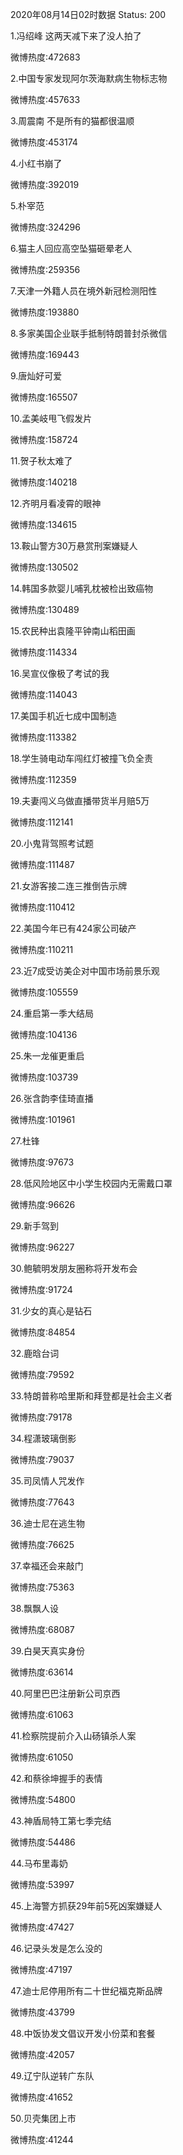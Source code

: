 2020年08月14日02时数据
Status: 200

1.冯绍峰 这两天减下来了没人拍了

微博热度:472683

2.中国专家发现阿尔茨海默病生物标志物

微博热度:457633

3.周震南 不是所有的猫都很温顺

微博热度:453174

4.小红书崩了

微博热度:392019

5.朴宰范

微博热度:324296

6.猫主人回应高空坠猫砸晕老人

微博热度:259356

7.天津一外籍人员在境外新冠检测阳性

微博热度:193880

8.多家美国企业联手抵制特朗普封杀微信

微博热度:169443

9.唐灿好可爱

微博热度:165507

10.孟美岐甩飞假发片

微博热度:158724

11.贺子秋太难了

微博热度:140218

12.齐明月看凌霄的眼神

微博热度:134615

13.鞍山警方30万悬赏刑案嫌疑人

微博热度:130502

14.韩国多款婴儿哺乳枕被检出致癌物

微博热度:130489

15.农民种出袁隆平钟南山稻田画

微博热度:114334

16.吴宣仪像极了考试的我

微博热度:114043

17.美国手机近七成中国制造

微博热度:113382

18.学生骑电动车闯红灯被撞飞负全责

微博热度:112359

19.夫妻闯义乌做直播带货半月赔5万

微博热度:112141

20.小鬼背驾照考试题

微博热度:111487

21.女游客接二连三推倒告示牌

微博热度:110412

22.美国今年已有424家公司破产

微博热度:110211

23.近7成受访美企对中国市场前景乐观

微博热度:105559

24.重启第一季大结局

微博热度:104136

25.朱一龙催更重启

微博热度:103739

26.张含韵李佳琦直播

微博热度:101961

27.杜锋

微博热度:97673

28.低风险地区中小学生校园内无需戴口罩

微博热度:96626

29.新手驾到

微博热度:96227

30.鲍毓明发朋友圈称将开发布会

微博热度:91724

31.少女的真心是钻石

微博热度:84854

32.鹿晗台词

微博热度:79592

33.特朗普称哈里斯和拜登都是社会主义者

微博热度:79178

34.程潇玻璃倒影

微博热度:79037

35.司凤情人咒发作

微博热度:77643

36.迪士尼在逃生物

微博热度:76625

37.幸福还会来敲门

微博热度:75363

38.飘飘人设

微博热度:68087

39.白昊天真实身份

微博热度:63614

40.阿里巴巴注册新公司京西

微博热度:61063

41.检察院提前介入山砀镇杀人案

微博热度:61050

42.和蔡徐坤握手的表情

微博热度:54800

43.神盾局特工第七季完结

微博热度:54486

44.马布里毒奶

微博热度:53997

45.上海警方抓获29年前5死凶案嫌疑人

微博热度:47427

46.记录头发是怎么没的

微博热度:47197

47.迪士尼停用所有二十世纪福克斯品牌

微博热度:43799

48.中饭协发文倡议开发小份菜和套餐

微博热度:42057

49.辽宁队逆转广东队

微博热度:41652

50.贝壳集团上市

微博热度:41244

